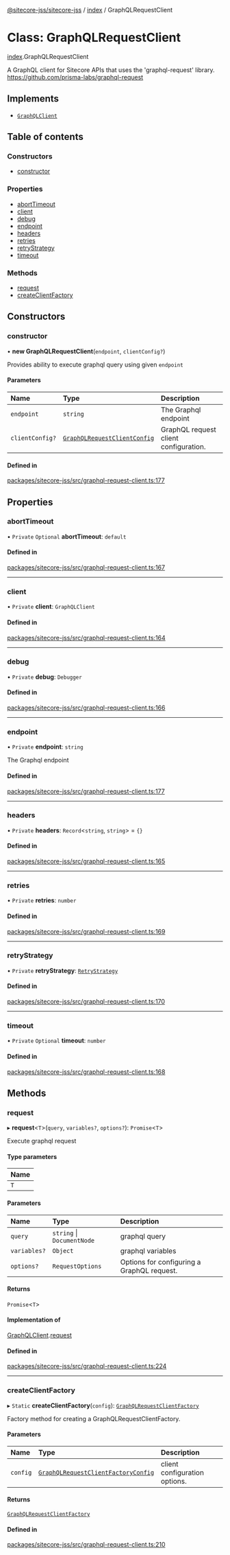 [@sitecore-jss/sitecore-jss](../README.md) / [index](../modules/index.md) / GraphQLRequestClient

# Class: GraphQLRequestClient

[index](../modules/index.md).GraphQLRequestClient

A GraphQL client for Sitecore APIs that uses the 'graphql-request' library.
https://github.com/prisma-labs/graphql-request

## Implements

- [`GraphQLClient`](../interfaces/index.GraphQLClient.md)

## Table of contents

### Constructors

- [constructor](index.GraphQLRequestClient.md#constructor)

### Properties

- [abortTimeout](index.GraphQLRequestClient.md#aborttimeout)
- [client](index.GraphQLRequestClient.md#client)
- [debug](index.GraphQLRequestClient.md#debug)
- [endpoint](index.GraphQLRequestClient.md#endpoint)
- [headers](index.GraphQLRequestClient.md#headers)
- [retries](index.GraphQLRequestClient.md#retries)
- [retryStrategy](index.GraphQLRequestClient.md#retrystrategy)
- [timeout](index.GraphQLRequestClient.md#timeout)

### Methods

- [request](index.GraphQLRequestClient.md#request)
- [createClientFactory](index.GraphQLRequestClient.md#createclientfactory)

## Constructors

### constructor

• **new GraphQLRequestClient**(`endpoint`, `clientConfig?`)

Provides ability to execute graphql query using given `endpoint`

#### Parameters

| Name | Type | Description |
| :------ | :------ | :------ |
| `endpoint` | `string` | The Graphql endpoint |
| `clientConfig?` | [`GraphQLRequestClientConfig`](../modules/index.md#graphqlrequestclientconfig) | GraphQL request client configuration. |

#### Defined in

[packages/sitecore-jss/src/graphql-request-client.ts:177](https://github.com/Sitecore/jss/blob/07fb39be2/packages/sitecore-jss/src/graphql-request-client.ts#L177)

## Properties

### abortTimeout

• `Private` `Optional` **abortTimeout**: `default`

#### Defined in

[packages/sitecore-jss/src/graphql-request-client.ts:167](https://github.com/Sitecore/jss/blob/07fb39be2/packages/sitecore-jss/src/graphql-request-client.ts#L167)

___

### client

• `Private` **client**: `GraphQLClient`

#### Defined in

[packages/sitecore-jss/src/graphql-request-client.ts:164](https://github.com/Sitecore/jss/blob/07fb39be2/packages/sitecore-jss/src/graphql-request-client.ts#L164)

___

### debug

• `Private` **debug**: `Debugger`

#### Defined in

[packages/sitecore-jss/src/graphql-request-client.ts:166](https://github.com/Sitecore/jss/blob/07fb39be2/packages/sitecore-jss/src/graphql-request-client.ts#L166)

___

### endpoint

• `Private` **endpoint**: `string`

The Graphql endpoint

#### Defined in

[packages/sitecore-jss/src/graphql-request-client.ts:177](https://github.com/Sitecore/jss/blob/07fb39be2/packages/sitecore-jss/src/graphql-request-client.ts#L177)

___

### headers

• `Private` **headers**: `Record`\<`string`, `string`\> = `{}`

#### Defined in

[packages/sitecore-jss/src/graphql-request-client.ts:165](https://github.com/Sitecore/jss/blob/07fb39be2/packages/sitecore-jss/src/graphql-request-client.ts#L165)

___

### retries

• `Private` **retries**: `number`

#### Defined in

[packages/sitecore-jss/src/graphql-request-client.ts:169](https://github.com/Sitecore/jss/blob/07fb39be2/packages/sitecore-jss/src/graphql-request-client.ts#L169)

___

### retryStrategy

• `Private` **retryStrategy**: [`RetryStrategy`](../interfaces/index.RetryStrategy.md)

#### Defined in

[packages/sitecore-jss/src/graphql-request-client.ts:170](https://github.com/Sitecore/jss/blob/07fb39be2/packages/sitecore-jss/src/graphql-request-client.ts#L170)

___

### timeout

• `Private` `Optional` **timeout**: `number`

#### Defined in

[packages/sitecore-jss/src/graphql-request-client.ts:168](https://github.com/Sitecore/jss/blob/07fb39be2/packages/sitecore-jss/src/graphql-request-client.ts#L168)

## Methods

### request

▸ **request**\<`T`\>(`query`, `variables?`, `options?`): `Promise`\<`T`\>

Execute graphql request

#### Type parameters

| Name |
| :------ |
| `T` |

#### Parameters

| Name | Type | Description |
| :------ | :------ | :------ |
| `query` | `string` \| `DocumentNode` | graphql query |
| `variables?` | `Object` | graphql variables |
| `options?` | `RequestOptions` | Options for configuring a GraphQL request. |

#### Returns

`Promise`\<`T`\>

#### Implementation of

[GraphQLClient](../interfaces/index.GraphQLClient.md).[request](../interfaces/index.GraphQLClient.md#request)

#### Defined in

[packages/sitecore-jss/src/graphql-request-client.ts:224](https://github.com/Sitecore/jss/blob/07fb39be2/packages/sitecore-jss/src/graphql-request-client.ts#L224)

___

### createClientFactory

▸ `Static` **createClientFactory**(`config`): [`GraphQLRequestClientFactory`](../modules/index.md#graphqlrequestclientfactory)

Factory method for creating a GraphQLRequestClientFactory.

#### Parameters

| Name | Type | Description |
| :------ | :------ | :------ |
| `config` | [`GraphQLRequestClientFactoryConfig`](../modules/index.md#graphqlrequestclientfactoryconfig) | client configuration options. |

#### Returns

[`GraphQLRequestClientFactory`](../modules/index.md#graphqlrequestclientfactory)

#### Defined in

[packages/sitecore-jss/src/graphql-request-client.ts:210](https://github.com/Sitecore/jss/blob/07fb39be2/packages/sitecore-jss/src/graphql-request-client.ts#L210)
